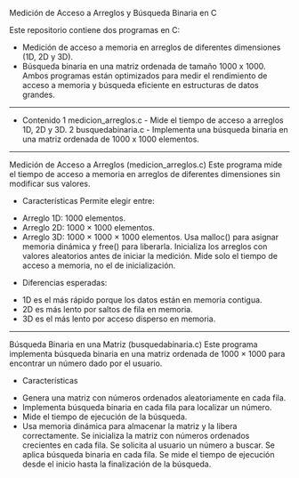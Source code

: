 Medición de Acceso a Arreglos y Búsqueda Binaria en C

Este repositorio contiene dos programas en C:
 - Medición de acceso a memoria en arreglos de diferentes dimensiones (1D, 2D y 3D).
 - Búsqueda binaria en una matriz ordenada de tamaño 1000 x 1000.
Ambos programas están optimizados para medir el rendimiento de acceso a memoria y búsqueda eficiente en estructuras de datos grandes.
---------------------------------------------------------------------------------------------------------------------------------------
* Contenido
 1 medicion_arreglos.c - Mide el tiempo de acceso a arreglos 1D, 2D y 3D.
 2️ busquedabinaria.c - Implementa una búsqueda binaria en una matriz ordenada de 1000 x 1000 elementos.
---------------------------------------------------------------------------------------------------------------------------------------
Medición de Acceso a Arreglos (medicion_arreglos.c)
Este programa mide el tiempo de acceso a memoria en arreglos de diferentes dimensiones sin modificar sus valores.

* Características
Permite elegir entre:

- Arreglo 1D: 1000 elementos.
- Arreglo 2D: 1000 × 1000 elementos.
- Arreglo 3D: 1000 × 1000 × 1000 elementos.
Usa malloc() para asignar memoria dinámica y free() para liberarla.
Inicializa los arreglos con valores aleatorios antes de iniciar la medición.
Mide solo el tiempo de acceso a memoria, no el de inicialización.

* Diferencias esperadas:
- 1D es el más rápido porque los datos están en memoria contigua.
- 2D es más lento por saltos de fila en memoria.
- 3D es el más lento por acceso disperso en memoria.
---------------------------------------------------------------------------------------------------------------------------------------
Búsqueda Binaria en una Matriz (busquedabinaria.c)
Este programa implementa búsqueda binaria en una matriz ordenada de 1000 × 1000 para encontrar un número dado por el usuario.

* Características
- Genera una matriz con números ordenados aleatoriamente en cada fila.
- Implementa búsqueda binaria en cada fila para localizar un número.
- Mide el tiempo de ejecución de la búsqueda.
- Usa memoria dinámica para almacenar la matriz y la libera correctamente.
Se inicializa la matriz con números ordenados crecientes en cada fila.
Se solicita al usuario un número a buscar.
Se aplica búsqueda binaria en cada fila.
Se mide el tiempo de ejecución desde el inicio hasta la finalización de la búsqueda.
